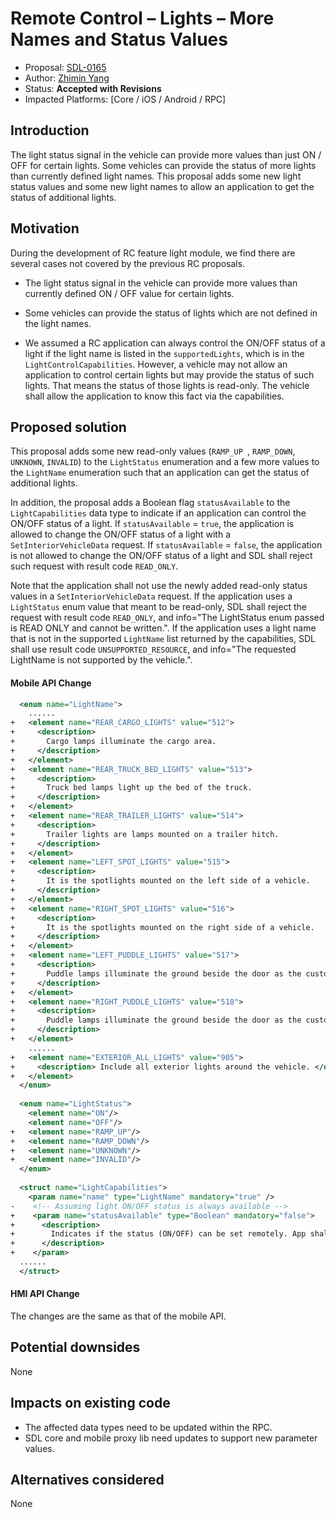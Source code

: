 # Remote Control – Lights – More Names and Status Values

* Proposal: [SDL-0165](0165-rc-lights-more-names-and-status-values.md)
* Author: [Zhimin Yang](https://github.com/smartdevicelink/yang1070)
* Status: **Accepted with Revisions**
* Impacted Platforms: [Core / iOS / Android / RPC]

## Introduction

The light status signal in the vehicle can provide more values than just ON / OFF for certain lights. Some vehicles can provide the status of more lights than currently defined light names. This proposal adds some new light status values and some new light names to allow an application to get the status of additional lights.

## Motivation

During the development of RC feature light module, we find there are several cases not covered by the previous RC proposals.

- The light status signal in the vehicle can provide more values than currently defined ON / OFF value for certain lights. 

- Some vehicles can provide the status of lights which are not defined in the light names.

- We assumed a RC application can always control the ON/OFF status of a light if the light name is listed in the `supportedLights`, which is in the `LightControlCapabilities`. However, a vehicle may not allow an application to control certain lights but may provide the status of such lights. That means the status of those lights is read-only. The vehicle shall allow the application to know this fact via the capabilities.

## Proposed solution
This proposal adds some new read-only values (`RAMP_UP `, `RAMP_DOWN`, `UNKNOWN`, `INVALID`) to the `LightStatus` enumeration and a few more values to the `LightName` enumeration such that an application can get the status of additional lights. 

In addition, the proposal adds a Boolean flag `statusAvailable` to the `LightCapabilities` data type to indicate if an application can control the ON/OFF status of a light. If `statusAvailable` = `true`, the application is allowed to change the ON/OFF status of a light with a `SetInteriorVehicleData` request. If `statusAvailable` = `false`, the application is not allowed to change the ON/OFF status of a light and SDL shall reject such request with result code `READ_ONLY`.

Note that the application shall not use the newly added read-only status values in a `SetInteriorVehicleData` request. If the application uses a `LightStatus` enum value that meant to be read-only, SDL shall reject the request with result code `READ_ONLY`, and info="The LightStatus enum passed is READ ONLY and cannot be written.". If the application uses a light name that is not in the supported `LightName` list returned by the capabilities, SDL shall use result code `UNSUPPORTED_RESOURCE`, and info="The requested LightName is not supported by the vehicle.".

 
#### Mobile API Change

```xml
  <enum name="LightName">
    ......
+   <element name="REAR_CARGO_LIGHTS" value="512">
+     <description>
+       Cargo lamps illuminate the cargo area.
+     </description>
+   </element>
+   <element name="REAR_TRUCK_BED_LIGHTS" value="513">
+     <description>
+       Truck bed lamps light up the bed of the truck.
+     </description>
+   </element>
+   <element name="REAR_TRAILER_LIGHTS" value="514">
+     <description>
+       Trailer lights are lamps mounted on a trailer hitch.
+     </description>
+   </element>
+   <element name="LEFT_SPOT_LIGHTS" value="515">
+     <description>
+       It is the spotlights mounted on the left side of a vehicle.
+     </description>
+   </element>
+   <element name="RIGHT_SPOT_LIGHTS" value="516">
+     <description>
+       It is the spotlights mounted on the right side of a vehicle.
+     </description>
+   </element>
+   <element name="LEFT_PUDDLE_LIGHTS" value="517">
+     <description>
+       Puddle lamps illuminate the ground beside the door as the customer is opening or approaching the door.
+     </description>
+   </element>
+   <element name="RIGHT_PUDDLE_LIGHTS" value="518">
+     <description>
+       Puddle lamps illuminate the ground beside the door as the customer is opening or approaching the door.
+     </description>
+   </element>
    ......  
+   <element name="EXTERIOR_ALL_LIGHTS" value="905">
+     <description> Include all exterior lights around the vehicle. </description>
+   </element> 
  </enum>
  
  <enum name="LightStatus">
    <element name="ON"/>
    <element name="OFF"/>
+   <element name="RAMP_UP"/>
+   <element name="RAMP_DOWN"/>
+   <element name="UNKNOWN"/>
+   <element name="INVALID"/>
  </enum>
  
  <struct name="LightCapabilities">
    <param name="name" type="LightName" mandatory="true" />
-    <!-- Assuming light ON/OFF status is always available -->
+    <param name="statusAvailable" type="Boolean" mandatory="false">
+      <description>
+        Indicates if the status (ON/OFF) can be set remotely. App shall not use read-only values (RAMP_UP/RAMP_DOWN/UNKNOWN/INVALID) in a setInteriorVehicleData request.
+      </description>
+    </param>
  ......
  </struct>
```

#### HMI API Change
The changes are the same as that of the mobile API.



## Potential downsides

None

## Impacts on existing code

- The affected data types need to be updated within the RPC.
- SDL core and mobile proxy lib need updates to support new parameter values.


## Alternatives considered

None
